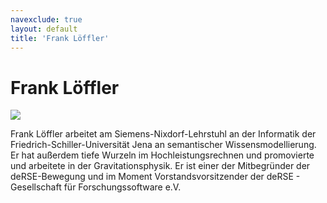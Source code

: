 ```yaml
---
navexclude: true
layout: default
title: 'Frank Löffler'
---
```


# Frank Löffler

![](https://www.gravatar.com/avatar/be478e6884287d73244cc464b5f3883b)

Frank Löffler arbeitet am Siemens-Nixdorf-Lehrstuhl an der Informatik der Friedrich-Schiller-Universität Jena an semantischer Wissensmodellierung. Er hat außerdem tiefe Wurzeln im Hochleistungsrechnen und promovierte und arbeitete in der Gravitationsphysik. Er ist einer der Mitbegründer der deRSE-Bewegung und im Moment Vorstandsvorsitzender der deRSE - Gesellschaft für Forschungssoftware e.V.